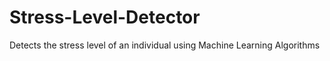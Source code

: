 # Stress-Level-Detector
Detects the stress level of an individual using Machine Learning Algorithms
